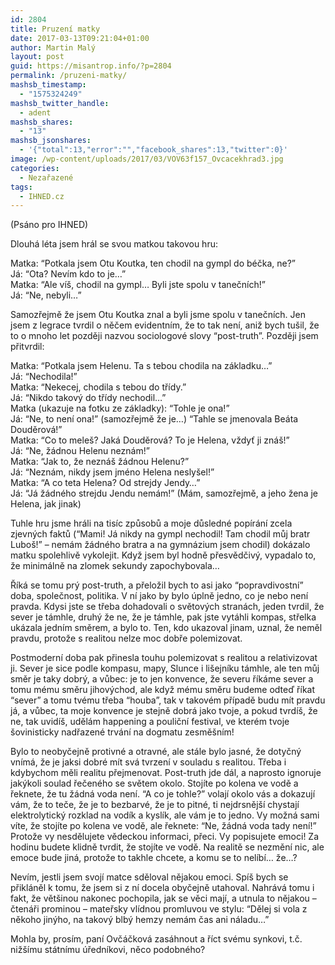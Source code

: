 ```yaml
---
id: 2804
title: Pruzení matky
date: 2017-03-13T09:21:04+01:00
author: Martin Malý
layout: post
guid: https://misantrop.info/?p=2804
permalink: /pruzeni-matky/
mashsb_timestamp:
  - "1575324249"
mashsb_twitter_handle:
  - adent
mashsb_shares:
  - "13"
mashsb_jsonshares:
  - '{"total":13,"error":"","facebook_shares":13,"twitter":0}'
image: /wp-content/uploads/2017/03/VOV63f157_Ovcacekhrad3.jpg
categories:
  - Nezařazené
tags:
  - IHNED.cz
---
```

<span style="font-weight: 400;">(Psáno pro IHNED) </span>

<span style="font-weight: 400;">Dlouhá léta jsem hrál se svou matkou takovou hru:</span>

<span style="font-weight: 400;">Matka: “Potkala jsem Otu Koutka, ten chodil na gympl do béčka, ne?”<br /> </span><span style="font-weight: 400;">Já: “Ota? Nevím kdo to je…”<br /> </span><span style="font-weight: 400;">Matka: “Ale víš, chodil na gympl… Byli jste spolu v tanečních!”<br /> </span><span style="font-weight: 400;">Já: “Ne, nebyli…”</span>

<span style="font-weight: 400;">Samozřejmě že jsem Otu Koutka znal a byli jsme spolu v tanečních. Jen jsem z legrace tvrdil o něčem evidentním, že to tak není, aniž bych tušil, že to o mnoho let později nazvou sociologové slovy “post-truth”. Později jsem přitvrdil:</span>

<span style="font-weight: 400;">Matka: “Potkala jsem Helenu. Ta s tebou chodila na základku…”<br /> </span><span style="font-weight: 400;">Já: “Nechodila!”<br /> </span><span style="font-weight: 400;">Matka: “Nekecej, chodila s tebou do třídy.”<br /> </span><span style="font-weight: 400;">Já: “Nikdo takový do třídy nechodil…”<br /> </span><span style="font-weight: 400;">Matka (ukazuje na fotku ze základky): “Tohle je ona!”<br /> </span><span style="font-weight: 400;">Já: “Ne, to není ona!” (samozřejmě že je…) “Tahle se jmenovala Beáta Douděrová!”<br /> </span><span style="font-weight: 400;">Matka: “Co to meleš? Jaká Douděrová? To je Helena, vždyť ji znáš!”<br /> </span><span style="font-weight: 400;">Já: “Ne, žádnou Helenu neznám!”<br /> </span><span style="font-weight: 400;">Matka: “Jak to, že neznáš žádnou Helenu?”<br /> </span><span style="font-weight: 400;">Já: “Neznám, nikdy jsem jméno Helena neslyšel!”<br /> </span><span style="font-weight: 400;">Matka: “A co teta Helena? Od strejdy Jendy…”<br /> </span><span style="font-weight: 400;">Já: “Já žádného strejdu Jendu nemám!” (Mám, samozřejmě, a jeho žena je Helena, jak jinak)</span>

<span style="font-weight: 400;">Tuhle hru jsme hráli na tisíc způsobů a moje důsledné popírání zcela zjevných faktů (“Mami! Já nikdy na gympl nechodil! Tam chodil můj bratr Luboš!” &#8211; nemám žádného bratra a na gymnázium jsem chodil) dokázalo matku spolehlivě vykolejit. Když jsem byl hodně přesvědčivý, vypadalo to, že minimálně na zlomek sekundy zapochybovala…</span>

<span style="font-weight: 400;">Říká se tomu prý post-truth, a přeložil bych to asi jako “popravdivostní” doba, společnost, politika. V ní jako by bylo úplně jedno, co je nebo není pravda. Kdysi jste se třeba dohadovali o světových stranách, jeden tvrdil, že sever je támhle, druhý že ne, že je támhle, pak jste vytáhli kompas, střelka ukázala jedním směrem, a bylo to. Ten, kdo ukazoval jinam, uznal, že neměl pravdu, protože s realitou nelze moc dobře polemizovat. </span>

<span style="font-weight: 400;">Postmoderní doba pak přinesla touhu polemizovat s realitou a relativizovat ji. Sever je sice podle kompasu, mapy, Slunce i lišejníku támhle, ale ten můj směr je taky dobrý, a vůbec: je to jen konvence, že severu říkáme sever a tomu mému směru jihovýchod, ale když mému směru budeme odteď říkat “sever” a tomu tvému třeba “houba”, tak v takovém případě budu mít pravdu já, a vůbec, ta moje konvence je stejně dobrá jako tvoje, a pokud tvrdíš, že ne, tak uvidíš, udělám happening a pouliční festival, ve kterém tvoje šovinisticky nadřazené trvání na dogmatu zesměšním!</span>

<span style="font-weight: 400;">Bylo to neobyčejně protivné a otravné, ale stále bylo jasné, že dotyčný vnímá, že je jaksi dobré mít svá tvrzení v souladu s realitou. Třeba i kdybychom měli realitu přejmenovat. Post-truth jde dál, a naprosto ignoruje jakýkoli soulad řečeného se světem okolo. Stojíte po kolena ve vodě a řeknete, že tu žádná voda není. “A co je tohle?” volají okolo vás a dokazují vám, že to teče, že je to bezbarvé, že je to pitné, ti nejdrsnější chystají elektrolytický rozklad na vodík a kyslík, ale vám je to jedno. Vy možná sami víte, že stojíte po kolena ve vodě, ale řeknete: “Ne, žádná voda tady není!” Protože vy nesdělujete vědeckou informaci, přeci. Vy popisujete emoci! Za hodinu budete klidně tvrdit, že stojíte ve vodě. Na realitě se nezmění nic, ale emoce bude jiná, protože to takhle chcete, a komu se to nelíbí… že…?</span>

<span style="font-weight: 400;">Nevím, jestli jsem svojí matce sděloval nějakou emoci. Spíš bych se přikláněl k tomu, že jsem si z ní docela obyčejně utahoval. Nahrává tomu i fakt, že většinou nakonec pochopila, jak se věci mají, a utnula to nějakou &#8211; čtenáři prominou &#8211; mateřsky vlídnou promluvou ve stylu: “Dělej si vola z někoho jinýho, na takový blbý hemzy nemám čas ani náladu…”</span>

<span style="font-weight: 400;">Mohla by, prosím, paní Ovčáčková zasáhnout a říct svému synkovi, t.č. nižšímu státnímu úředníkovi, něco podobného?</span>